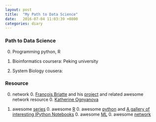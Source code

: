 ```yaml
---
layout: post
title:  "My Path to Data Science"
date:   2016-07-04 11:03:39 +0800
categories: diary
---
```

### Path to Data Science
0. Programming
python, R

0. Bioinformatics
coursera: Peking university

0. System Biology 
cousera: 

### Resource
0. network 
	0. [François Briatte](https://github.com/briatte) and his [project](https://briatte.github.io/) and related awesome network resource
	0. [Katherine Ognyanova](http://kateto.net/)

0. awesome [series](https://github.com/sindresorhus/awesome)
	0. awesome [R](https://github.com/qinwf/awesome-R)
	0. awesome [python](https://github.com/vinta/awesome-python) and [A gallery of interesting IPython Notebooks](https://github.com/ipython/ipython/wiki/A-gallery-of-interesting-IPython-Notebooks)
	0. awesome [ML](https://github.com/josephmisiti/awesome-machine-learning)
	0. awesome [network]()
